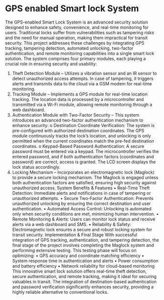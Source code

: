 # GPS enabled Smart lock System
 
The GPS-enabled Smart Lock System is an advanced security solution designed to enhance safety, convenience, and real-time monitoring for users. Traditional locks suffer from vulnerabilities such as tampering risks and the need for manual operation, making them impractical for transit security. This project addresses these challenges by integrating GPS tracking, tampering detection, automated unlocking, two-factor authentication, and remote monitoring capabilities into a single smart lock solution.
The system comprises four primary modules, each playing a crucial role in ensuring security and usability:
1.	Theft Detection Module – Utilizes a vibration sensor and an IR sensor to detect unauthorized access attempts. In case of tampering, it triggers alerts and transmits data to the cloud via a GSM modem for real-time monitoring.
2.	Tracking Module – Implements a GPS module for real-time location tracking. The location data is processed by a microcontroller and transmitted via a Wi-Fi module, allowing remote monitoring through a web dashboard.
3.	Authentication Module with Two-Factor Security – This system introduces an advanced two-factor authentication mechanism to enhance security:
o	Destination Coordinate Verification: The system is pre-configured with authorized destination coordinates. The GPS module continuously tracks the lock’s location, and unlocking is only permitted when the current coordinates match the pre-fed destination coordinates.
o	Keypad-Based Password Authentication: A secure password must be entered via a keypad. The microcontroller verifies the entered password, and if both authentication factors (coordinates and password) are correct, access is granted. The LCD screen displays the lock status accordingly.
4.	Locking Mechanism – Incorporates an electromagnetic lock (Maglock) to provide a secure locking mechanism. The Maglock is engaged unless both authentication factors are satisfied, ensuring high security against unauthorized access.
System Benefits & Features
•	Real-Time Theft Detection: Immediate alerts and notifications in case of tampering or unauthorized attempts.
•	Secure Two-Factor Authentication: Prevents unauthorized unlocking by ensuring the correct destination and user authentication.
•	Automated Access Control: Unlocking is automated only when security conditions are met, minimizing human intervention.
•	Remote Monitoring & Alerts: Users can monitor lock status and receive alerts via a web dashboard and SMS.
•	Reliability & Safety: Electromagnetic lock ensures a secure and robust locking system for transit security.
Implementation & Final Stage
With successful integration of GPS tracking, authentication, and tampering detection, the final stage of the project involves completing the Maglock system and performing extensive testing. This testing phase will focus on optimizing:
•	GPS accuracy and coordinate matching efficiency
•	System response time in authentication and alerts
•	Power consumption and battery efficiency
•	Network reliability for cloud-based monitoring
This innovative smart lock solution offers real-time theft detection, secure authentication, and remote tracking, making it ideal for securing valuables in transit. The integration of destination-based authentication and password verification significantly enhances security, providing a highly reliable alternative to conventional locks.
